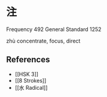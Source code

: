# 注
Frequency 492
General Standard 1252

zhù
concentrate, focus, direct

## References
- [[HSK 3]]
- [[8 Strokes]]
- [[水 Radical]]